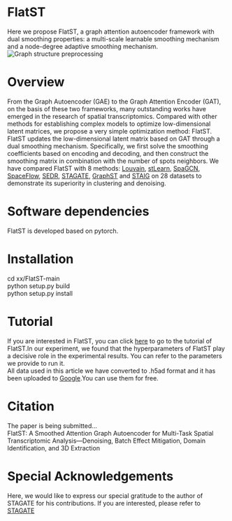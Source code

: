 # FlatST
Here we propose FlatST, a graph attention autoencoder framework with dual smoothing properties: a multi-scale learnable smoothing mechanism and a node-degree adaptive smoothing mechanism.
![Graph structure preprocessing](https://s21.ax1x.com/2025/09/02/pVgnprT.png)
# Overview
From the Graph Autoencoder (GAE) to the Graph Attention Encoder (GAT), on the basis of these two frameworks, many outstanding works have emerged in the research of spatial transcriptomics. Compared with other methods for establishing complex models to optimize low-dimensional latent matrices, we propose a very simple optimization method: FlatST. FlatST updates the low-dimensional latent matrix based on GAT through a dual smoothing mechanism. Specifically, we first solve the smoothing coefficients based on encoding and decoding, and then construct the smoothing matrix in combination with the number of spots neighbors. We have compared FlatST with 8 methods: [Louvain](https://genomebiology.biomedcentral.com/articles/10.1186/s13059-017-1382-0#citeas), [stLearn](https://www.nature.com/articles/s41467-023-43120-6#citeas), [SpaGCN](https://www.nature.com/articles/s41592-021-01255-8), [SpaceFlow](https://www.nature.com/articles/s41467-022-31739-w), [SEDR](https://genomemedicine.biomedcentral.com/articles/10.1186/s13073-024-01283-x), [STAGATE](https://www.nature.com/articles/s41467-022-29439-6), [GraphST](https://www.nature.com/articles/s41467-023-36796-3) and [STAIG](https://www.nature.com/articles/s41467-025-56276-0) on 28 datasets to demonstrate its superiority in clustering and denoising.
# Software dependencies
FlatST is developed based on pytorch.
# Installation
cd xx/FlatST-main  
python setup.py build  
python setup.py install
# Tutorial
If you are interested in FlatST, you can click [here](https://flatst-tutorial.readthedocs.io/en/latest/) to go to the tutorial of FlatST.In our experiment, we found that the hyperparameters of FlatST play a decisive role in the experimental results. You can refer to the parameters we provide to run it.  
All data used in this article we have converted to .h5ad format and it has been uploaded to [Google](https://drive.google.com/drive/folders/1WmBwN9hPjBlyJsMhX62u0gO7vzeOTH1q?dmr=1&ec=wgc-drive-globalnav-goto).You can use them for free.
# Citation
The paper is being submitted...  
FlatST: A Smoothed Attention Graph Autoencoder for Multi-Task Spatial Transcriptomic Analysis—Denoising, Batch Effect Mitigation, Domain Identification, and 3D Extraction
# Special Acknowledgements
Here, we would like to express our special gratitude to the author of STAGATE for his contributions. If you are interested, please refer to [STAGATE](https://www.nature.com/articles/s41467-022-29439-6#citeas)
